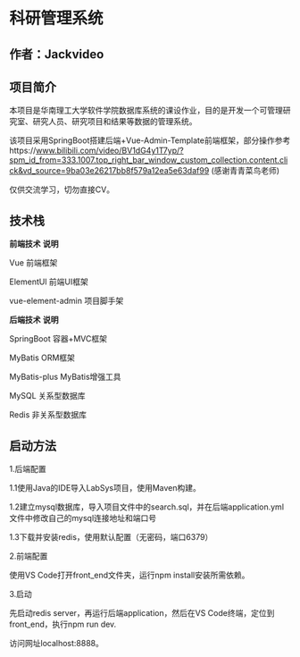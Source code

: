 # 科研管理系统

## 作者：Jackvideo

## 项目简介

本项目是华南理工大学软件学院数据库系统的课设作业，目的是开发一个可管理研究室、研究人员、研究项目和结果等数据的管理系统。

该项目采用SpringBoot搭建后端+Vue-Admin-Template前端框架，部分操作参考https://www.bilibili.com/video/BV1dG4y1T7yp/?spm_id_from=333.1007.top_right_bar_window_custom_collection.content.click&vd_source=9ba03e26217bb8f579a12ea5e63daf99 (感谢青青菜鸟老师)

仅供交流学习，切勿直接CV。

## 技术栈

**前端技术**                                **说明**

Vue                                    前端框架

ElementUl                         前端UI框架

vue-element-admin           项目脚手架

**后端技术**                                 **说明**

SpringBoot                        容器+MVC框架

MyBatis                               ORM框架

MyBatis-plus                     MyBatis增强工具

MySQL                              关系型数据库

Redis                                非关系型数据库



## 启动方法

1.后端配置

1.1使用Java的IDE导入LabSys项目，使用Maven构建。

1.2建立mysql数据库，导入项目文件中的search.sql，并在后端application.yml文件中修改自己的mysql连接地址和端口号

1.3下载并安装redis，使用默认配置（无密码，端口6379）

2.前端配置

使用VS Code打开front_end文件夹，运行npm install安装所需依赖。

3.启动

先启动redis server，再运行后端application，然后在VS Code终端，定位到front_end，执行npm run dev.

访问网址localhost:8888。